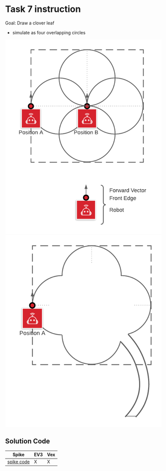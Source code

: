 # Task 7 instruction

Goal: Draw a clover leaf

* simulate as four overlapping circles  

![view](./images/CloverLeafPositions.png)
![view](./images/CloverLeafStem.png)

## Solution Code

|Spike|EV3|Vex
|-----|---|---
[spike code](../spike-prime/task7.py)| X | X